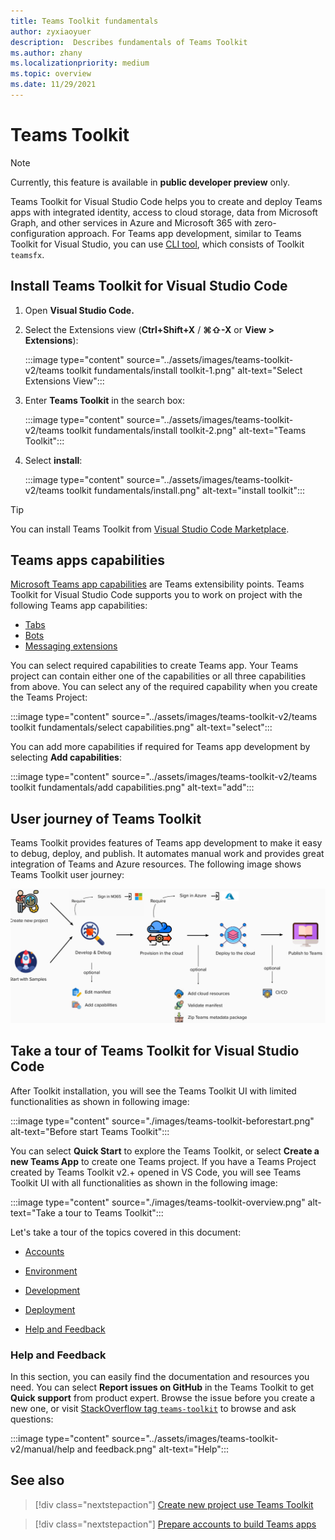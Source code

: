 ```yaml
---
title: Teams Toolkit fundamentals
author: zyxiaoyuer
description:  Describes fundamentals of Teams Toolkit
ms.author: zhany
ms.localizationpriority: medium
ms.topic: overview
ms.date: 11/29/2021
---
```


# Teams Toolkit

> [!NOTE]
> Currently, this feature is available in **public developer preview** only.

Teams Toolkit for Visual Studio Code helps you to create and deploy Teams apps with integrated identity, access to cloud storage, data from Microsoft Graph, and other services in Azure and Microsoft 365 with zero-configuration approach. For Teams app development, similar to Teams Toolkit for Visual Studio, you can use [CLI tool](https://github.com/OfficeDev/TeamsFx/blob/dev/docs/cli/user-manual.md), which consists of Toolkit `teamsfx`.

## Install Teams Toolkit for Visual Studio Code

1. Open **Visual Studio Code.**
1. Select the Extensions view (**Ctrl+Shift+X** / **⌘⇧-X** or **View > Extensions**):

   :::image type="content" source="../assets/images/teams-toolkit-v2/teams toolkit fundamentals/install toolkit-1.png" alt-text="Select Extensions View":::

1. Enter **Teams Toolkit** in the search box:

   :::image type="content" source="../assets/images/teams-toolkit-v2/teams toolkit fundamentals/install toolkit-2.png" alt-text="Teams Toolkit":::
   
1. Select **install**:
  
   :::image type="content" source="../assets/images/teams-toolkit-v2/teams toolkit fundamentals/install.png" alt-text="install toolkit":::

> [!TIP]
> You can install Teams Toolkit from [Visual Studio Code Marketplace](https://marketplace.visualstudio.com/items?itemName=TeamsDevApp.ms-teams-vscode-extension).

## Teams apps capabilities

[Microsoft Teams app capabilities](../concepts/capabilities-overview.md) are Teams extensibility points. Teams Toolkit for Visual Studio Code supports you to work on project with the following Teams app capabilities:

* [Tabs](../tabs/what-are-tabs.md#build-tabs-for-microsoft-teams)
* [Bots](../bots/what-are-bots.md#bots-in-microsoft-teams)
* [Messaging extensions](../messaging-extensions/what-are-messaging-extensions.md#messaging-extensions) 

You can select required capabilities to create Teams app. Your Teams project can contain either one of the capabilities or all three capabilities from above. You can select any of the required capability when you create the Teams Project:

:::image type="content" source="../assets/images/teams-toolkit-v2/teams toolkit fundamentals/select capabilities.png" alt-text="select":::

You can add more capabilities if required for Teams app development by selecting **Add capabilities**:

:::image type="content" source="../assets/images/teams-toolkit-v2/teams toolkit fundamentals/add capabilities.png" alt-text="add":::

## User journey of Teams Toolkit

Teams Toolkit provides features of Teams app development to make it easy to debug, deploy, and publish. It automates manual work and provides great integration of Teams and Azure resources. The following image shows Teams Toolkit user journey:

![Teams Toolkit User Journey](./images/teams-toolkit-user-journey.png)

## Take a tour of Teams Toolkit for Visual Studio Code

After Toolkit installation, you will see the Teams Toolkit UI with limited functionalities as shown in following image:

:::image type="content" source="./images/teams-toolkit-beforestart.png" alt-text="Before start Teams Toolkit":::

You can select **Quick Start** to explore the Teams Toolkit, or select **Create a new Teams App** to create one Teams project. If you have a Teams Project created by Teams Toolkit v2.+ opened in VS Code, you will see Teams Toolkit UI with all functionalities as shown in the following image:

:::image type="content" source="./images/teams-toolkit-overview.png" alt-text="Take a tour to Teams Toolkit":::

Let's take a tour of the topics covered in this document:

* [Accounts](#accounts)

* [Environment](#environment)

* [Development](#development)

* [Deployment](#deployment)

* [Help and Feedback](#help-and-feedback)

### Help and Feedback

In this section, you can easily find the documentation and resources you need. You can select **Report issues on GitHub** in the Teams Toolkit to get **Quick support** from product expert. Browse the issue before you create a new one, or visit [StackOverflow tag `teams-toolkit`](https://stackoverflow.com/questions/tagged/teams-toolkit) to browse and ask questions:

:::image type="content" source="../assets/images/teams-toolkit-v2/manual/help and feedback.png" alt-text="Help":::

## See also

> [!div class="nextstepaction"]
> [Create new project use Teams Toolkit](create-new-project.md)

> [!div class="nextstepaction"]
>[Prepare accounts to build Teams apps](accounts.md)
